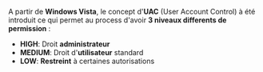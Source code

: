 
A partir de **Windows Vista**, le concept d'**UAC** (User Account Control) à été introduit ce qui permet au process d'avoir **3 niveaux differents de permission** :

- **HIGH**: Droit **administrateur**
- **MEDIUM**: Droit d'**utilisateur** standard
- **LOW**: **Restreint** à certaines autorisations



